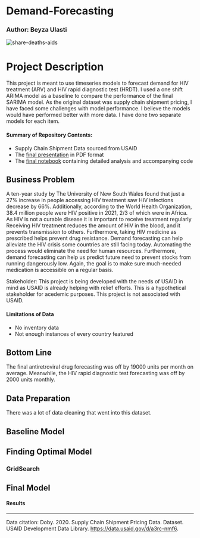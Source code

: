 # Demand-Forecasting
### Author: Beyza Ulasti


![share-deaths-aids](https://user-images.githubusercontent.com/122234730/233189009-f53a641e-b855-4c32-86eb-bfe3e63f0259.png)


# Project Description
This project is meant to use timeseries models to forecast demand for HIV treatment (ARV) and HIV rapid diagnostic test (HRDT). I used a one shift ARIMA model as a baseline to compare the performance of the final SARIMA model. As the original dataset was supply chain shipment pricing, I have faced some challenges with model performance. I believe the models would have performed better with more data. I have done two separate models for each item. 




#### Summary of Repository Contents:
* Supply Chain Shipment Data sourced from USAID
* The [final presentation](Presentation.pdf) in PDF format
* The [final notebook](FinalNotebook.ipynb) containing detailed analysis and accompanying code


## Business Problem
A ten-year study by The University of New South Wales found that just a 27% increase in people accessing HIV treatment saw HIV infections decrease by 66%. Additionally, according to the World Health Organization, 38.4 million people were HIV positive in 2021, 2/3 of which were in Africa. As HIV is not a curable disease it is important to receive treatment regularly Receiving HIV treatment reduces the amount of HIV in the blood, and it prevents transmission to others. Furthermore, taking HIV medicine as prescribed helps prevent drug resistance. Demand forecasting can help alleviate the HIV crisis some countries are still facing today. Automating the process would eliminate the need for human resources. Furthermore, demand forecasting can help us predict future need to prevent stocks from running dangerously low.  Again, the goal is to make sure much-needed medication is accessible on a regular basis. 


Stakeholder: This project is being developed with the needs of USAID in mind as USAID is already helping with relief efforts. This is a hypothetical stakeholder for acedemic purposes. This project is not associated with USAID. 


#### Limitations of Data


* No inventory data
* Not enough instances of every country featured


## Bottom Line
The final antiretroviral drug forecasting was off by 19000 units per month on average. Meanwhile, the HIV rapid diagnostic test forecasting was off by 2000 units monthly.


## Data Preparation
There was a lot of data cleaning that went into this dataset. 




## Baseline Model








## Finding Optimal Model


### GridSearch


## Final Model


#### Results









--------------
Data citation: Doby. 2020. Supply Chain Shipment Pricing Data. Dataset. USAID Development Data Library. https://data.usaid.gov/d/a3rc-nmf6.
